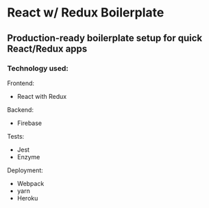 # React w/ Redux Boilerplate

## Production-ready boilerplate setup for quick React/Redux apps

### Technology used:
Frontend:
- React with Redux

Backend:
- Firebase

Tests:
- Jest
- Enzyme

Deployment:
- Webpack
- yarn
- Heroku